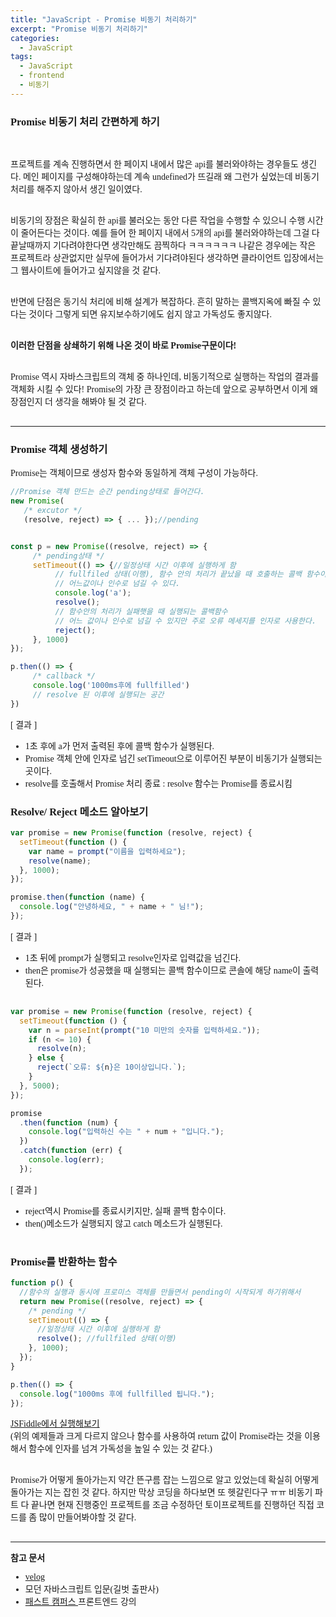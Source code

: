 ```yaml
---
title: "JavaScript - Promise 비동기 처리하기"
excerpt: "Promise 비동기 처리하기"
categories:
  - JavaScript
tags:
  - JavaScript
  - frontend
  - 비동기
---
```


<style>
@font-face { font-family: 'IBMPlexSansKR-Regular';
   src: url('https://cdn.jsdelivr.net/gh/projectnoonnu/noonfonts_20-07@1.0/IBMPlexSansKR-Regular.woff') format('woff'); font-weight: normal; font-style: normal; }
body, a, h3, h4,h1{
font-family: 'IBMPlexSansKR-Regular';
}
td{
	border: 1px solid;
}
</style>

<h3>Promise 비동기 처리 간편하게 하기</h3><br>

<p>
프로젝트를 계속 진행하면서 한 페이지 내에서 많은 api를 불러와야하는 경우들도 생긴다. 메인 페이지를 구성해야하는데 계속 undefined가 뜨길래 왜 그런가 싶었는데 비동기 처리를 해주지 않아서 생긴 일이였다.<br><br>

비동기의 장점은 확실히 한 api를 불러오는 동안 다른 작업을 수행할 수 있으니 수행 시간이 줄어든다는 것이다. 예를 들어 한 페이지 내에서 5개의 api를 불러와야하는데 그걸 다 끝날때까지 기다려야한다면 생각만해도 끔찍하다 ㅋㅋㅋㅋㅋㅋ 나같은 경우에는 작은 프로젝트라 상관없지만 실무에 들어가서 기다려야된다 생각하면 클라이언트 입장에서는 그 웹사이트에 들어가고 싶지않을 것 같다.<br><br>

반면에 단점은 동기식 처리에 비해 설계가 복잡하다. 흔히 말하는 콜백지옥에 빠질 수 있다는 것이다
그렇게 되면 유지보수하기에도 쉽지 않고 가독성도 좋지않다.<br><br>

<b>이러한 단점을 상쇄하기 위해 나온 것이 바로 Promise구문이다!</b><br><br>

Promise 역시 자바스크립트의 객체 중 하나인데, 비동기적으로 실행하는 작업의 결과를 객체화 시킬 수 있다! Promise의 가장 큰 장점이라고 하는데 앞으로 공부하면서 이게 왜 장점인지 더 생각을 해봐야 될 것 같다.<br><br><hr>

</p>

<h3>Promise 객체 생성하기</h3>
Promise는 객체이므로 생성자 함수와 동일하게 객체 구성이 가능하다.

```js
//Promise 객체 만드는 순간 pending상태로 들어간다.
new Promise(
   /* excutor */
   (resolve, reject) => { ... });//pending


const p = new Promise((resolve, reject) => {
     /* pending상태 */
     setTimeout(() => {//일정상태 시간 이후에 실행하게 함
          // fullfiled 상태(이행), 함수 안의 처리가 끝났을 때 호출하는 콜백 함수이다.
          // 어느값이나 인수로 넘길 수 있다.
          console.log('a');
          resolve();
          // 함수안의 처리가 실패햇을 때 실행되는 콜백함수
          // 어느 값이나 인수로 넘길 수 있지만 주로 오류 메세지를 인자로 사용한다.
          reject();
     }, 1000)
});

p.then(() => {
     /* callback */
     console.log('1000ms후에 fullfilled')
     // resolve 된 이후에 실행되는 공간
})
```

[ 결과 ]<br>

- 1초 후에 a가 먼저 출력된 후에 콜백 함수가 실행된다.
- Promise 객체 안에 인자로 넘긴 setTimeout으로 이루어진 부분이 비동기가 실행되는 곳이다.
- resolve를 호출해서 Promise 처리 종료 : resolve 함수는 Promise를 종료시킴

<h3>Resolve/ Reject 메소드 알아보기 </h3>

```js
var promise = new Promise(function (resolve, reject) {
  setTimeout(function () {
    var name = prompt("이름을 입력하세요");
    resolve(name);
  }, 1000);
});

promise.then(function (name) {
  console.log("안녕하세요, " + name + " 님!");
});
```

[ 결과 ]

- 1초 뒤에 prompt가 실행되고 resolve인자로 입력값을 넘긴다.
- then은 promise가 성공했을 때 실행되는 콜백 함수이므로 콘솔에 해당 name이 출력된다.
  <br><br>

```js
var promise = new Promise(function (resolve, reject) {
  setTimeout(function () {
    var n = parseInt(prompt("10 미만의 숫자를 입력하세요."));
    if (n <= 10) {
      resolve(n);
    } else {
      reject(`오류: ${n}은 10이상입니다.`);
    }
  }, 5000);
});

promise
  .then(function (num) {
    console.log("입력하신 수는 " + num + "입니다.");
  })
  .catch(function (err) {
    console.log(err);
  });
```

[ 결과 ]

- reject역시 Promise를 종료시키지만, 실패 콜백 함수이다.
- then()메소드가 실행되지 않고 catch 메소드가 실행된다.<br><br>

<h3>Promise를 반환하는 함수</h3>

```js
function p() {
  //함수의 실행과 동시에 프로미스 객체를 만들면서 pending이 시작되게 하기위해서
  return new Promise((resolve, reject) => {
    /* pending */
    setTimeout(() => {
      //일정상태 시간 이후에 실행하게 함
      resolve(); //fullfiled 상태(이행)
    }, 1000);
  });
}

p.then(() => {
  console.log("1000ms 후에 fullfilled 됩니다.");
});
```

<a href="https://jsfiddle.net/hjleee/L0bym5rh/6/">JSFiddle에서 실행해보기 </a><br>
(위의 예제들과 크게 다르지 않으나 함수를 사용하여 return 값이 Promise라는 것을 이용해서 함수에 인자를 넘겨 가독성을 높일 수 있는 것 같다.)
<br><br>

Promise가 어떻게 돌아가는지 약간 뜬구름 잡는 느낌으로 알고 있었는데 확실히 어떻게 돌아가는 지는 잡힌 것 같다. 하지만 막상 코딩을 하다보면 또 헷갈린다구 ㅠㅠ 비동기 파트 다 끝나면 현재 진행중인 프로젝트를 조금 수정하던 토이프로젝트를 진행하던 직접 코드를 좀 많이 만들어봐야할 것 같다.
<br><br><hr>

<b>참고 문서</b>

- <a href="https://velog.io/@cyranocoding/2019-08-02-1808-%EC%9E%91%EC%84%B1%EB%90%A8-5hjytwqpqj">velog</a>
- 모던 자바스크립트 입문(길벗 출판사)
- <a href="https://www.fastcampus.co.kr/"> 패스트 캠퍼스 </a>프론트엔드 강의

